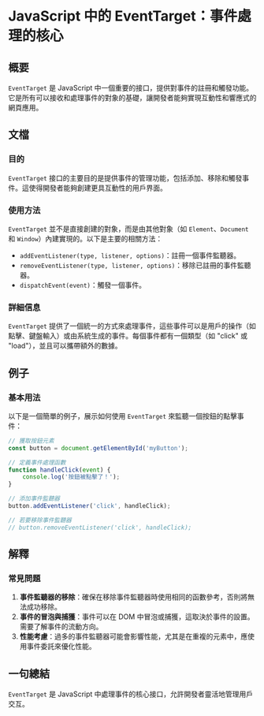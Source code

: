 <!--
Meta Description: # JavaScript 中的 EventTarget：事件處理的核心 ## 概要 `EventTarget` 是 JavaScript 中一個重要的接口，提供對事件的註冊和觸發功能。它是所有可以接收和處理事件的對象的基礎，讓開發者能夠實現互動性和響應式的網頁應用。 ## 文檔 ### 目的 `Ev...
Meta Keywords: eventtarget, javascript, click, button, handleclick
-->

# JavaScript 中的 EventTarget：事件處理的核心

## 概要
`EventTarget` 是 JavaScript 中一個重要的接口，提供對事件的註冊和觸發功能。它是所有可以接收和處理事件的對象的基礎，讓開發者能夠實現互動性和響應式的網頁應用。

## 文檔
### 目的
`EventTarget` 接口的主要目的是提供事件的管理功能，包括添加、移除和觸發事件。這使得開發者能夠創建更具互動性的用戶界面。

### 使用方法
`EventTarget` 並不是直接創建的對象，而是由其他對象（如 `Element`、`Document` 和 `Window`）內建實現的。以下是主要的相關方法：

- `addEventListener(type, listener, options)`：註冊一個事件監聽器。
- `removeEventListener(type, listener, options)`：移除已註冊的事件監聽器。
- `dispatchEvent(event)`：觸發一個事件。

### 詳細信息
`EventTarget` 提供了一個統一的方式來處理事件，這些事件可以是用戶的操作（如點擊、鍵盤輸入）或由系統生成的事件。每個事件都有一個類型（如 "click" 或 "load"），並且可以攜帶額外的數據。

## 例子
### 基本用法
以下是一個簡單的例子，展示如何使用 `EventTarget` 來監聽一個按鈕的點擊事件：

```javascript
// 獲取按鈕元素
const button = document.getElementById('myButton');

// 定義事件處理函數
function handleClick(event) {
    console.log('按鈕被點擊了！');
}

// 添加事件監聽器
button.addEventListener('click', handleClick);

// 若要移除事件監聽器
// button.removeEventListener('click', handleClick);
```

## 解釋
### 常見問題
1. **事件監聽器的移除**：確保在移除事件監聽器時使用相同的函數參考，否則將無法成功移除。
2. **事件的冒泡與捕獲**：事件可以在 DOM 中冒泡或捕獲，這取決於事件的設置。需要了解事件的流動方向。
3. **性能考慮**：過多的事件監聽器可能會影響性能，尤其是在重複的元素中，應使用事件委託來優化性能。

## 一句總結
`EventTarget` 是 JavaScript 中處理事件的核心接口，允許開發者靈活地管理用戶交互。
